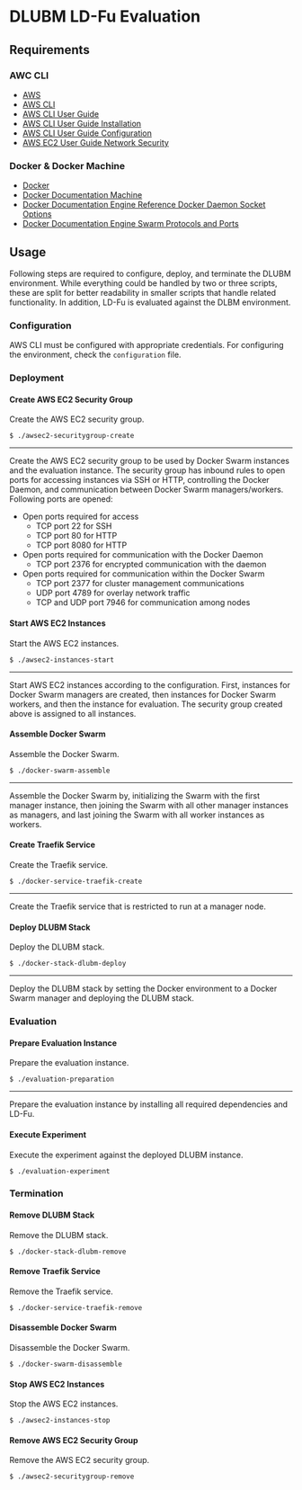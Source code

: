 # DLUBM LD-Fu Evaluation
## Requirements
### AWC CLI
* [AWS](https://aws.amazon.com/)
* [AWS CLI](https://aws.amazon.com/cli/)
* [AWS CLI User Guide](https://docs.aws.amazon.com/cli/latest/userguide/)
* [AWS CLI User Guide Installation](https://docs.aws.amazon.com/cli/latest/userguide/installing.html)
* [AWS CLI User Guide Configuration](https://docs.aws.amazon.com/cli/latest/userguide/cli-chap-getting-started.html)
* [AWS EC2 User Guide Network Security](https://docs.aws.amazon.com/AWSEC2/latest/UserGuide/using-network-security.html)

### Docker & Docker Machine
* [Docker](https://docker.com/)
* [Docker Documentation Machine](https://docs.docker.com/machine/)
* [Docker Documentation Engine Reference Docker Daemon Socket Options](https://docs.docker.com/engine/reference/commandline/dockerd/#daemon-socket-option)
* [Docker Documentation Engine Swarm Protocols and Ports](https://docs.docker.com/engine/swarm/swarm-tutorial/#open-protocols-and-ports-between-the-hosts)

## Usage
Following steps are required to configure, deploy, and terminate the DLUBM environment.
While everything could be handled by two or three scripts, these are split for better readability in smaller scripts that handle related functionality.
In addition, LD-Fu is evaluated against the DLBM environment.

### Configuration
AWS CLI must be configured with appropriate credentials.
For configuring the environment, check the `configuration` file.
### Deployment
#### Create AWS EC2 Security Group
Create the AWS EC2 security group.

    $ ./awsec2-securitygroup-create

----
Create the AWS EC2 security group to be used by Docker Swarm instances and the evaluation instance.
The security group has inbound rules to open ports for accessing instances via SSH or HTTP, controlling the Docker Daemon, and communication between Docker Swarm managers/workers.
Following ports are opened:

* Open ports required for access
    * TCP port 22 for SSH
    * TCP port 80 for HTTP
    * TCP port 8080 for HTTP
* Open ports required for communication with the Docker Daemon
    * TCP port 2376 for encrypted communication with the daemon
* Open ports required for communication within the Docker Swarm
    * TCP port 2377 for cluster management communications
    * UDP port 4789 for overlay network traffic
    * TCP and UDP port 7946 for communication among nodes

#### Start AWS EC2 Instances
Start the AWS EC2 instances.

    $ ./awsec2-instances-start

----
Start AWS EC2 instances according to the configuration.
First, instances for Docker Swarm managers are created, then instances for Docker Swarm workers, and then the instance for evaluation.
The security group created above is assigned to all instances.

#### Assemble Docker Swarm
Assemble the Docker Swarm.

    $ ./docker-swarm-assemble

----
Assemble the Docker Swarm by, initializing the Swarm with the first manager instance, then joining the Swarm with all other manager instances as managers, and last joining the Swarm with all worker instances as workers.

#### Create Traefik Service
Create the Traefik service.

    $ ./docker-service-traefik-create

----
Create the Traefik service that is restricted to run at a manager node.

#### Deploy DLUBM Stack
Deploy the DLUBM stack.

    $ ./docker-stack-dlubm-deploy

----
Deploy the DLUBM stack by setting the Docker environment to a Docker Swarm manager and deploying the DLUBM stack.

### Evaluation
#### Prepare Evaluation Instance
Prepare the evaluation instance.

    $ ./evaluation-preparation

----
Prepare the evaluation instance by installing all required dependencies and LD-Fu.

#### Execute Experiment
Execute the experiment against the deployed DLUBM instance.

    $ ./evaluation-experiment

### Termination
#### Remove DLUBM Stack
Remove the DLUBM stack.

    $ ./docker-stack-dlubm-remove

#### Remove Traefik Service
Remove the Traefik service.

    $ ./docker-service-traefik-remove

#### Disassemble Docker Swarm
Disassemble the Docker Swarm.

    $ ./docker-swarm-disassemble

#### Stop AWS EC2 Instances
Stop the AWS EC2 instances.

    $ ./awsec2-instances-stop

#### Remove AWS EC2 Security Group
Remove the AWS EC2 security group.

    $ ./awsec2-securitygroup-remove
